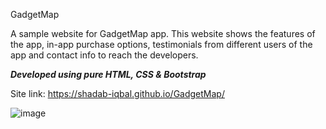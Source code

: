 GadgetMap

A sample website for GadgetMap app. This website shows the features of the app, in-app purchase options, testimonials from different users of the app and contact info to reach the developers. 

***Developed using pure HTML, CSS & Bootstrap***

Site link: https://shadab-iqbal.github.io/GadgetMap/

![image](https://user-images.githubusercontent.com/68025292/196958704-d2d41150-301f-48fd-8d7a-96503c5021f4.png)
